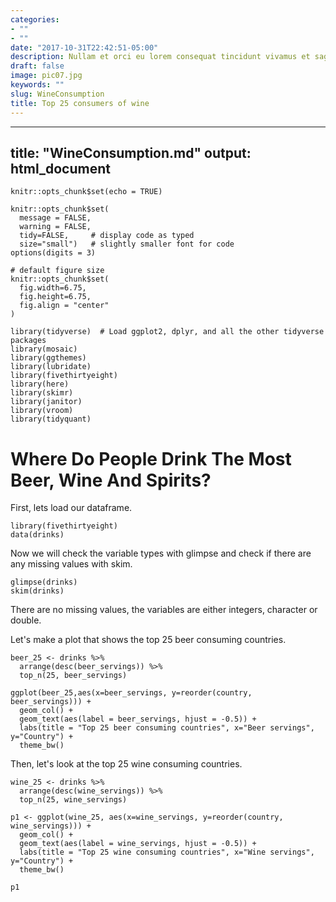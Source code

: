 ```yaml
---
categories:
- ""
- ""
date: "2017-10-31T22:42:51-05:00"
description: Nullam et orci eu lorem consequat tincidunt vivamus et sagittis magna sed nunc rhoncus condimentum sem. In efficitur ligula tate urna. Maecenas massa sed magna lacinia magna pellentesque lorem ipsum dolor. Nullam et orci eu lorem consequat tincidunt. Vivamus et sagittis tempus.
draft: false
image: pic07.jpg
keywords: ""
slug: WineConsumption
title: Top 25 consumers of wine
---
```


---
title: "WineConsumption.md"
output: html_document
---

```{r setup, include=FALSE}
knitr::opts_chunk$set(echo = TRUE)
```

```{r, setup}
knitr::opts_chunk$set(
  message = FALSE, 
  warning = FALSE, 
  tidy=FALSE,     # display code as typed
  size="small")   # slightly smaller font for code
options(digits = 3)

# default figure size
knitr::opts_chunk$set(
  fig.width=6.75, 
  fig.height=6.75,
  fig.align = "center"
)
```


```{r load-libraries, warning=FALSE, message=FALSE, echo=FALSE}
library(tidyverse)  # Load ggplot2, dplyr, and all the other tidyverse packages
library(mosaic)
library(ggthemes)
library(lubridate)
library(fivethirtyeight)
library(here)
library(skimr)
library(janitor)
library(vroom)
library(tidyquant)
```

# Where Do People Drink The Most Beer, Wine And Spirits?

First, lets load our dataframe.

```{r, load_alcohol_data}
library(fivethirtyeight)
data(drinks)
```


Now we will check the variable types with glimpse and check if there are any missing values with skim.

```{r glimpse_skim_data}
glimpse(drinks)
skim(drinks)
```

There are no missing values, the variables are either integers, character or double.

Let's make a plot that shows the top 25 beer consuming countries.

```{r beer_plot}
beer_25 <- drinks %>% 
  arrange(desc(beer_servings)) %>% 
  top_n(25, beer_servings)

ggplot(beer_25,aes(x=beer_servings, y=reorder(country, beer_servings))) + 
  geom_col() +
  geom_text(aes(label = beer_servings, hjust = -0.5)) +
  labs(title = "Top 25 beer consuming countries", x="Beer servings", y="Country") +
  theme_bw()
```

Then, let's look at the top 25 wine consuming countries.

```{r wine_plot}
wine_25 <- drinks %>% 
  arrange(desc(wine_servings)) %>% 
  top_n(25, wine_servings) 

p1 <- ggplot(wine_25, aes(x=wine_servings, y=reorder(country, wine_servings))) + 
  geom_col() + 
  geom_text(aes(label = wine_servings, hjust = -0.5)) +
  labs(title = "Top 25 wine consuming countries", x="Wine servings", y="Country") +
  theme_bw()
  
p1
```
